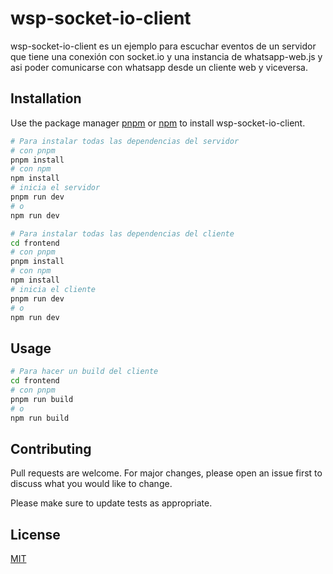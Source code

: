 # wsp-socket-io-client

wsp-socket-io-client es un ejemplo para escuchar eventos de un servidor que tiene una conexión con socket.io y una instancia de whatsapp-web.js y asi poder comunicarse con whatsapp desde un cliente web y viceversa.

## Installation

Use the package manager [pnpm](https://pnpm.io/es/installation) or [npm](https://nodejs.org/en) to install wsp-socket-io-client.

```bash
# Para instalar todas las dependencias del servidor
# con pnpm
pnpm install
# con npm
npm install
# inicia el servidor
pnpm run dev
# o
npm run dev

# Para instalar todas las dependencias del cliente
cd frontend
# con pnpm
pnpm install
# con npm
npm install
# inicia el cliente
pnpm run dev
# o
npm run dev
```

## Usage

```bash
# Para hacer un build del cliente
cd frontend
# con pnpm
pnpm run build
# o
npm run build
```

## Contributing

Pull requests are welcome. For major changes, please open an issue first
to discuss what you would like to change.

Please make sure to update tests as appropriate.

## License

[MIT](https://choosealicense.com/licenses/mit/)
